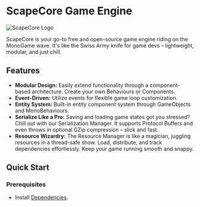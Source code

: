 # ScapeCore Game Engine

![ScapeCore Logo](path/to/logo.png)

ScapeCore is your go-to free and open-source game engine riding on the MonoGame wave. It's like the Swiss Army knife for game devs – lightweight, modular, and just chill.

## Features

- **Modular Design:** Easily extend functionality through a component-based architecture. Create your own Behaviours or Components.
- **Event-Driven:** Utilize events for flexible game loop customization.
- **Entity System:** Built-in entity component system through GameObjects and MonoBehaviours.
- **Serialize Like a Pro:** Saving and loading game states got you stressed? Chill out with our Serialization Manager. It supports Protocol Buffers and even throws in optional GZip compression – slick and fast.
- **Resource Wizardry:** The Resource Manager is like a magician, juggling resources in a thread-safe show. Load, distribute, and track dependencies effortlessly. Keep your game running smooth and snappy.
  



## Quick Start

### Prerequisites

- Install [Dependencies](https://github.com/Papishushi/ScapeCore/Dependencies).
